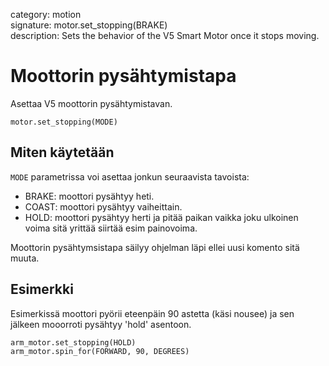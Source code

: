 category: motion  
signature: motor.set_stopping(BRAKE)  
description: Sets the behavior of the V5 Smart Motor once it stops moving.

# Moottorin pysähtymistapa

Asettaa V5 moottorin pysähtymistavan.

```don
motor.set_stopping(MODE)
```

## Miten käytetään

`MODE` parametrissa voi asettaa jonkun seuraavista tavoista:

* BRAKE: moottori pysähtyy heti.
* COAST: moottori pysähtyy vaiheittain.
* HOLD: moottori pysähtyy herti ja pitää paikan vaikka joku ulkoinen voima sitä yrittää siirtää esim painovoima.

Moottorin pysähtymsistapa säilyy ohjelman läpi ellei uusi komento sitä muuta.

## Esimerkki

Esimerkissä moottori pyörii eteenpäin 90 astetta (käsi nousee) ja sen jälkeen mooorroti pysähtyy 'hold' asentoon.

```don
arm_motor.set_stopping(HOLD)
arm_motor.spin_for(FORWARD, 90, DEGREES)
```

<advanced>
</advanced>
